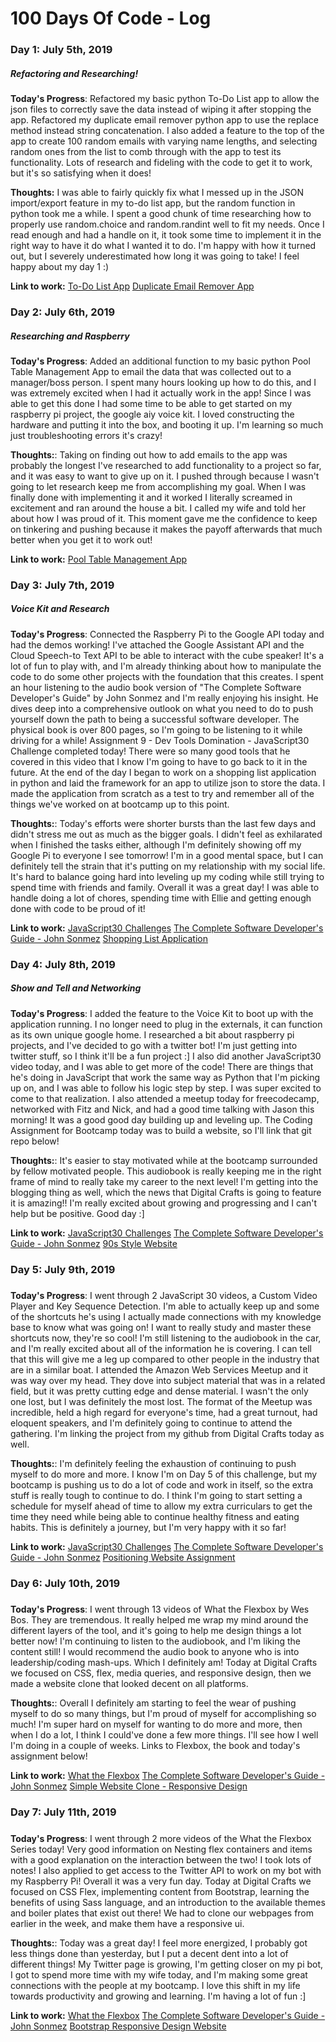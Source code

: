 # 100 Days Of Code - Log

### Day 1: July 5th, 2019
##### Refactoring and Researching!

**Today's Progress**: Refactored my basic python To-Do List app to allow the json files to correctly save the data instead of wiping it after stopping the app. Refactored my duplicate email remover python app to use the replace method instead string concatenation. I also added a feature to the top of the app to create 100 random emails with varying name lengths, and selecting random ones from the list to comb through with the app to test its functionality. Lots of research and fideling with the code to get it to work, but it's so satisfying when it does!

**Thoughts:** I was able to fairly quickly fix what I messed up in the JSON import/export feature in my to-do list app, but the random function in python took me a while. I spent a good chunk of time researching how to properly use random.choice and random.randint well to fit my needs. Once I read enough and had a handle on it, it took some time to implement it in the right way to have it do what I wanted it to do. I'm happy with how it turned out, but I severely underestimated how long it was going to take! I feel happy about my day 1 :)

**Link to work:** [To-Do List App](https://github.com/Jacob-Bankston/To-Do-List-Version-2)      [Duplicate Email Remover App](https://github.com/Jacob-Bankston/Duplicate-Email-Remover-App)

### Day 2: July 6th, 2019
##### Researching and Raspberry

**Today's Progress**: Added an additional function to my basic python Pool Table Management App to email the data that was collected out to a manager/boss person. I spent many hours looking up how to do this, and I was extremely excited when I had it actually work in the app! Since I was able to get this done I had some time to be able to get started on my raspberry pi project, the google aiy voice kit. I loved constructing the hardware and putting it into the box, and booting it up. I'm learning so much just troubleshooting errors it's crazy!

**Thoughts:**: Taking on finding out how to add emails to the app was probably the longest I've researched to add functionality to a project so far, and it was easy to want to give up on it. I pushed through because I wasn't going to let research keep me from accomplishing my goal. When I was finally done with implementing it and it worked I literally screamed in excitement and ran around the house a bit. I called my wife and told her about how I was proud of it. This moment gave me the confidence to keep on tinkering and pushing because it makes the payoff afterwards that much better when you get it to work out!

**Link to work:** [Pool Table Management App](https://github.com/Jacob-Bankston/practice-pool-table-management-app)

### Day 3: July 7th, 2019
##### Voice Kit and Research

**Today's Progress**: Connected the Raspberry Pi to the Google API today and had the demos working! I've attached the Google Assistant API and the Cloud Speech-to Text API to be able to interact with the cube speaker! It's a lot of fun to play with, and I'm already thinking about how to manipulate the code to do some other projects with the foundation that this creates. I spent an hour listening to the audio book version of "The Complete Software Developer's Guide" by John Sonmez and I'm really enjoying his insight. He dives deep into a comprehensive outlook on what you need to do to push yourself down the path to being a successful software developer. The physical book is over 800 pages, so I'm going to be listening to it while driving for a while! Assignment 9 - Dev Tools Domination - JavaScript30 Challenge completed today! There were so many good tools that he covered in this video that I know I'm going to have to go back to it in the future. At the end of the day I began to work on a shopping list application in python and laid the framework for an app to utilize json to store the data. I made the application from scratch as a test to try and remember all of the things we've worked on at bootcamp up to this point.

**Thoughts:**: Today's efforts were shorter bursts than the last few days and didn't stress me out as much as the bigger goals. I didn't feel as exhilarated when I finished the tasks either, although I'm definitely showing off my Google Pi to everyone I see tomorrow! I'm in a good mental space, but I can definitely tell the strain that it's putting on my relationship with my social life. It's hard to balance going hard into leveling up my coding while still trying to spend time with friends and family. Overall it was a great day! I was able to handle doing a lot of chores, spending time with Ellie and getting enough done with code to be proud of it!

**Link to work:** [JavaScript30 Challenges](https://javascript30.com/) [The Complete Software Developer's Guide - John Sonmez](https://simpleprogrammer.com/products/careerguide/) [Shopping List Application](https://github.com/Jacob-Bankston/Shopping-List-App-2)

### Day 4: July 8th, 2019
##### Show and Tell and Networking

**Today's Progress**: I added the feature to the Voice Kit to boot up with the application running. I no longer need to plug in the externals, it can function as its own unique google home. I researched a bit about raspberry pi projects, and I've decided to go with a twitter bot! I'm just getting into twitter stuff, so I think it'll be a fun project :] I also did another JavaScript30 video today, and I was able to get more of the code! There are things that he's doing in JavaScript that work the same way as Python that I'm picking up on, and I was able to follow his logic step by step. I was super excited to come to that realization. I also attended a meetup today for freecodecamp, networked with Fitz and Nick, and had a good time talking with Jason this morning! It was a good good day building up and leveling up. The Coding Assignment for Bootcamp today was to build a website, so I'll link that git repo below!

**Thoughts:**: It's easier to stay motivated while at the bootcamp surrounded by fellow motivated people. This audiobook is really keeping me in the right frame of mind to really take my career to the next level! I'm getting into the blogging thing as well, which the news that Digital Crafts is going to feature it is amazing!! I'm really excited about growing and progressing and I can't help but be positive. Good day :]

**Link to work:** [JavaScript30 Challenges](https://javascript30.com/) [The Complete Software Developer's Guide - John Sonmez](https://simpleprogrammer.com/products/careerguide/) [90s Style Website](https://github.com/Jacob-Bankston/90s-Style-Website/blob/master/index.html)

### Day 5: July 9th, 2019
##### 

**Today's Progress**: I went through 2 JavaScript 30 videos, a Custom Video Player and Key Sequence Detection. I'm able to actually keep up and some of the shortcuts he's using I actually made connections with my knowledge base to know what was going on! I want to really study and master these shortcuts now, they're so cool! I'm still listening to the audiobook in the car, and I'm really excited about all of the information he is covering. I can tell that this will give me a leg up compared to other people in the industry that are in a similar boat. I attended the Amazon Web Services Meetup and it was way over my head. They dove into subject material that was in a related field, but it was pretty cutting edge and dense material. I wasn't the only one lost, but I was definitely the most lost. The format of the Meetup was incredible, held a high regard for everyone's time, had a great turnout, had eloquent speakers, and I'm definitely going to continue to attend the gathering. I'm linking the project from my github from Digital Crafts today as well.

**Thoughts:**: I'm definitely feeling the exhaustion of continuing to push myself to do more and more. I know I'm on Day 5 of this challenge, but my bootcamp is pushing us to do a lot of code and work in itself, so the extra stuff is really tough to continue to do. I think I'm going to start setting a schedule for myself ahead of time to allow my extra curriculars to get the time they need while being able to continue healthy fitness and eating habits. This is definitely a journey, but I'm very happy with it so far!

**Link to work:** [JavaScript30 Challenges](https://javascript30.com/) [The Complete Software Developer's Guide - John Sonmez](https://simpleprogrammer.com/products/careerguide/) [Positioning Website Assignment](https://github.com/Jacob-Bankston/Simple-Website-Clone)

### Day 6: July 10th, 2019
##### 

**Today's Progress**: I went through 13 videos of What the Flexbox by Wes Bos. They are tremendous. It really helped me wrap my mind around the different layers of the tool, and it's going to help me design things a lot better now! I'm continuing to listen to the audiobook, and I'm liking the content still! I would recommend the audio book to anyone who is into leadership/coding mash-ups. Which I definitely am! Today at Digital Crafts we focused on CSS, flex, media queries, and responsive design, then we made a website clone that looked decent on all platforms.

**Thoughts:**: Overall I definitely am starting to feel the wear of pushing myself to do so many things, but I'm proud of myself for accomplishing so much! I'm super hard on myself for wanting to do more and more, then when I do a lot, I think I could've done a few more things. I'll see how I well I'm doing in a couple of weeks. Links to Flexbox, the book and today's assignment below!

**Link to work:** [What the Flexbox](https://flexbox.io/) [The Complete Software Developer's Guide - John Sonmez](https://simpleprogrammer.com/products/careerguide/) [Simple Website Clone - Responsive Design](https://github.com/Jacob-Bankston/engadget-responsive-website)

### Day 7: July 11th, 2019
##### 

**Today's Progress**: I went through 2 more videos of the What the Flexbox Series today! Very good information on Nesting flex containers and items with a good explanation on the interaction between the two! I took lots of notes! I also applied to get access to the Twitter API to work on my bot with my Raspberry Pi! Overall it was a very fun day. Today at Digital Crafts we focused on CSS Flex, implementing content from Bootstrap, learning the benefits of using Sass language, and an introduction to the available themes and boiler plates that exist out there! We had to clone our webpages from earlier in the week, and make them have a responsive ui.

**Thoughts:**: Today was a great day! I feel more energized, I probably got less things done than yesterday, but I put a decent dent into a lot of different things! My Twitter page is growing, I'm getting closer on my pi bot, I got to spend more time with my wife today, and I'm making some great connections with the people at my bootcamp. I love this shift in my life towards productivity and growing and learning. I'm having a lot of fun :]

**Link to work:** [What the Flexbox](https://flexbox.io/) [The Complete Software Developer's Guide - John Sonmez](https://simpleprogrammer.com/products/careerguide/) [Bootstrap Responsive Design Website](https://github.com/Jacob-Bankston/Bootstrap-Basics-HighOnCoding-Assignment)